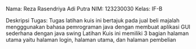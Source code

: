 Nama: Reza Rasendriya Adi Putra
NIM: 123230030
Kelas: IF-B

Deskripsi Tugas:
Tugas latihan kuis ini bertajuk pada jual beli majalah mengggunakan bahasa pemrograman java dengan membuat aplikasi GUI sederhana dengan java swing
Latihan Kuis ini memiliki 3 bagian halaman utama yaitu halaman login, halaman utama, dan halaman pembelian
